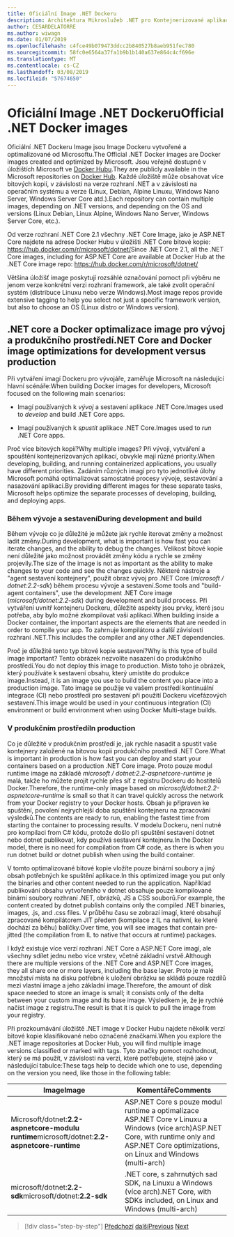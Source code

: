 ```yaml
---
title: Oficiální Image .NET Dockeru
description: Architektura Mikroslužeb .NET pro Kontejnerizované aplikace .NET | Oficiální Image .NET Dockeru
author: CESARDELATORRE
ms.author: wiwagn
ms.date: 01/07/2019
ms.openlocfilehash: c4fce49b079473ddcc2b840527b8aeb951fec780
ms.sourcegitcommit: 58fc0e6564a37fa1b9b1b140a637e864c4cf696e
ms.translationtype: MT
ms.contentlocale: cs-CZ
ms.lasthandoff: 03/08/2019
ms.locfileid: "57674650"
---
```

# <a name="official-net-docker-images"></a><span data-ttu-id="0fea0-103">Oficiální Image .NET Dockeru</span><span class="sxs-lookup"><span data-stu-id="0fea0-103">Official .NET Docker images</span></span>

<span data-ttu-id="0fea0-104">Oficiální .NET Dockeru Image jsou Image Dockeru vytvořené a optimalizované od Microsoftu.</span><span class="sxs-lookup"><span data-stu-id="0fea0-104">The Official .NET Docker images are Docker images created and optimized by Microsoft.</span></span> <span data-ttu-id="0fea0-105">Jsou veřejně dostupné v úložištích Microsoft ve [Docker Hubu](https://hub.docker.com/u/microsoft/).</span><span class="sxs-lookup"><span data-stu-id="0fea0-105">They are publicly available in the Microsoft repositories on [Docker Hub](https://hub.docker.com/u/microsoft/).</span></span> <span data-ttu-id="0fea0-106">Každé úložiště může obsahovat více bitových kopií, v závislosti na verze rozhraní .NET a v závislosti na operačním systému a verze (Linux, Debian, Alpine Linuxu, Windows Nano Server, Windows Server Core atd.).</span><span class="sxs-lookup"><span data-stu-id="0fea0-106">Each repository can contain multiple images, depending on .NET versions, and depending on the OS and versions (Linux Debian, Linux Alpine, Windows Nano Server, Windows Server Core, etc.).</span></span>

<span data-ttu-id="0fea0-107">Od verze rozhraní .NET Core 2.1 všechny .NET Core Image, jako je ASP.NET Core najdete na adrese Docker Hubu v úložišti .NET Core bitové kopie: https://hub.docker.com/r/microsoft/dotnet/</span><span class="sxs-lookup"><span data-stu-id="0fea0-107">Since .NET Core 2.1, all the .NET Core images, including for ASP.NET Core are available at Docker Hub at the .NET Core image repo: https://hub.docker.com/r/microsoft/dotnet/</span></span>

<span data-ttu-id="0fea0-108">Většina úložišť image poskytují rozsáhlé označování pomoct při výběru ne jenom verze konkrétní verzi rozhraní framework, ale také zvolit operační systém (distribuce Linuxu nebo verze Windows).</span><span class="sxs-lookup"><span data-stu-id="0fea0-108">Most image repos provide extensive tagging to help you select not just a specific framework version, but also to choose an OS (Linux distro or Windows version).</span></span>

## <a name="net-core-and-docker-image-optimizations-for-development-versus-production"></a><span data-ttu-id="0fea0-109">.NET core a Docker optimalizace image pro vývoj a produkčního prostředí</span><span class="sxs-lookup"><span data-stu-id="0fea0-109">.NET Core and Docker image optimizations for development versus production</span></span>

<span data-ttu-id="0fea0-110">Při vytváření imagí Dockeru pro vývojáře, zaměřuje Microsoft na následující hlavní scénáře:</span><span class="sxs-lookup"><span data-stu-id="0fea0-110">When building Docker images for developers, Microsoft focused on the following main scenarios:</span></span>

- <span data-ttu-id="0fea0-111">Imagí používaných k *vývoj* a sestavení aplikace .NET Core.</span><span class="sxs-lookup"><span data-stu-id="0fea0-111">Images used to *develop* and build .NET Core apps.</span></span>

- <span data-ttu-id="0fea0-112">Imagí používaných k *spustit* aplikace .NET Core.</span><span class="sxs-lookup"><span data-stu-id="0fea0-112">Images used to *run* .NET Core apps.</span></span>

<span data-ttu-id="0fea0-113">Proč více bitových kopií?</span><span class="sxs-lookup"><span data-stu-id="0fea0-113">Why multiple images?</span></span> <span data-ttu-id="0fea0-114">Při vývoji, vytváření a spouštění kontejnerizovaných aplikací, obvykle mají různé priority.</span><span class="sxs-lookup"><span data-stu-id="0fea0-114">When developing, building, and running containerized applications, you usually have different priorities.</span></span> <span data-ttu-id="0fea0-115">Zadáním různých imagí pro tyto jednotlivé úlohy Microsoft pomáhá optimalizovat samostatné procesy vývoje, sestavování a nasazování aplikací.</span><span class="sxs-lookup"><span data-stu-id="0fea0-115">By providing different images for these separate tasks, Microsoft helps optimize the separate processes of developing, building, and deploying apps.</span></span>

### <a name="during-development-and-build"></a><span data-ttu-id="0fea0-116">Během vývoje a sestavení</span><span class="sxs-lookup"><span data-stu-id="0fea0-116">During development and build</span></span>

<span data-ttu-id="0fea0-117">Během vývoje co je důležité je můžete jak rychle iterovat změny a možnost ladit změny.</span><span class="sxs-lookup"><span data-stu-id="0fea0-117">During development, what is important is how fast you can iterate changes, and the ability to debug the changes.</span></span> <span data-ttu-id="0fea0-118">Velikost bitové kopie není důležité jako možnost provádět změny kódu a rychle se změny projevily.</span><span class="sxs-lookup"><span data-stu-id="0fea0-118">The size of the image is not as important as the ability to make changes to your code and see the changes quickly.</span></span> <span data-ttu-id="0fea0-119">Některé nástroje a "agent sestavení kontejnery", použít obraz vývoj pro .NET Core (*microsoft / dotnet:2.2-sdk*) během procesu vývoje a sestavení.</span><span class="sxs-lookup"><span data-stu-id="0fea0-119">Some tools and "build-agent containers", use the development .NET Core image (*microsoft/dotnet:2.2-sdk*) during development and build process.</span></span> <span data-ttu-id="0fea0-120">Při vytváření uvnitř kontejneru Dockeru, důležité aspekty jsou prvky, které jsou potřeba, aby bylo možné zkompilovat vaši aplikaci.</span><span class="sxs-lookup"><span data-stu-id="0fea0-120">When building inside a Docker container, the important aspects are the elements that are needed in order to compile your app.</span></span> <span data-ttu-id="0fea0-121">To zahrnuje kompilátoru a další závislosti rozhraní .NET.</span><span class="sxs-lookup"><span data-stu-id="0fea0-121">This includes the compiler and any other .NET dependencies.</span></span>

<span data-ttu-id="0fea0-122">Proč je důležité tento typ bitové kopie sestavení?</span><span class="sxs-lookup"><span data-stu-id="0fea0-122">Why is this type of build image important?</span></span> <span data-ttu-id="0fea0-123">Tento obrázek nezvolíte nasazení do produkčního prostředí.</span><span class="sxs-lookup"><span data-stu-id="0fea0-123">You do not deploy this image to production.</span></span> <span data-ttu-id="0fea0-124">Místo toho je obrázek, který používáte k sestavení obsahu, který umístíte do produkce image.</span><span class="sxs-lookup"><span data-stu-id="0fea0-124">Instead, it is an image you use to build the content you place into a production image.</span></span> <span data-ttu-id="0fea0-125">Tato image se použije ve vašem prostředí kontinuální integrace (CI) nebo prostředí pro sestavení při použití Dockeru vícefázových sestavení.</span><span class="sxs-lookup"><span data-stu-id="0fea0-125">This image would be used in your continuous integration (CI) environment or build environment when using Docker Multi-stage builds.</span></span>

### <a name="in-production"></a><span data-ttu-id="0fea0-126">V produkčním prostředí</span><span class="sxs-lookup"><span data-stu-id="0fea0-126">In production</span></span>

<span data-ttu-id="0fea0-127">Co je důležité v produkčním prostředí je, jak rychle nasadit a spustit vaše kontejnery založené na bitovou kopii produkčního prostředí .NET Core.</span><span class="sxs-lookup"><span data-stu-id="0fea0-127">What is important in production is how fast you can deploy and start your containers based on a production .NET Core image.</span></span> <span data-ttu-id="0fea0-128">Proto pouze modul runtime image na základě *microsoft / dotnet:2.2-aspnetcore-runtime* je malá, takže ho můžete projít rychle přes síť z registru Dockeru do hostitelů Docker.</span><span class="sxs-lookup"><span data-stu-id="0fea0-128">Therefore, the runtime-only image based on *microsoft/dotnet:2.2-aspnetcore-runtime* is small so that it can travel quickly across the network from your Docker registry to your Docker hosts.</span></span> <span data-ttu-id="0fea0-129">Obsah je připraven ke spuštění, povolení nejrychlejší doba spuštění kontejneru na zpracování výsledků.</span><span class="sxs-lookup"><span data-stu-id="0fea0-129">The contents are ready to run, enabling the fastest time from starting the container to processing results.</span></span> <span data-ttu-id="0fea0-130">V modelu Dockeru, není nutné pro kompilaci from C\# kódu, protože došlo při spuštění sestavení dotnet nebo dotnet publikovat, kdy používá sestavení kontejneru.</span><span class="sxs-lookup"><span data-stu-id="0fea0-130">In the Docker model, there is no need for compilation from C\# code, as there is when you run dotnet build or dotnet publish when using the build container.</span></span>

<span data-ttu-id="0fea0-131">V tomto optimalizované bitové kopie vložíte pouze binární soubory a jiný obsah potřebných ke spuštění aplikace.</span><span class="sxs-lookup"><span data-stu-id="0fea0-131">In this optimized image you put only the binaries and other content needed to run the application.</span></span> <span data-ttu-id="0fea0-132">Například publikování obsahu vytvořeného v dotnet obsahuje pouze kompilované binární soubory rozhraní .NET, obrázků, JS a CSS souborů.</span><span class="sxs-lookup"><span data-stu-id="0fea0-132">For example, the content created by dotnet publish contains only the compiled .NET binaries, images, .js, and .css files.</span></span> <span data-ttu-id="0fea0-133">V průběhu času se zobrazí imagí, které obsahují zpracované kompilátorem JIT předem (kompilace z IL na nativní, ke které dochází za běhu) balíčky.</span><span class="sxs-lookup"><span data-stu-id="0fea0-133">Over time, you will see images that contain pre-jitted (the compilation from IL to native that occurs at runtime) packages.</span></span>

<span data-ttu-id="0fea0-134">I když existuje více verzí rozhraní .NET Core a ASP.NET Core imagí, ale všechny sdílet jednu nebo více vrstev, včetně základní vrstvě.</span><span class="sxs-lookup"><span data-stu-id="0fea0-134">Although there are multiple versions of the .NET Core and ASP.NET Core images, they all share one or more layers, including the base layer.</span></span> <span data-ttu-id="0fea0-135">Proto je malé množství místa na disku potřebné k uložení obrázku se skládá pouze rozdílů mezi vlastní image a jeho základní image.</span><span class="sxs-lookup"><span data-stu-id="0fea0-135">Therefore, the amount of disk space needed to store an image is small; it consists only of the delta between your custom image and its base image.</span></span> <span data-ttu-id="0fea0-136">Výsledkem je, že je rychlé načíst image z registru.</span><span class="sxs-lookup"><span data-stu-id="0fea0-136">The result is that it is quick to pull the image from your registry.</span></span>

<span data-ttu-id="0fea0-137">Při prozkoumávání úložiště .NET image v Docker Hubu najdete několik verzí bitové kopie klasifikované nebo označené značkami.</span><span class="sxs-lookup"><span data-stu-id="0fea0-137">When you explore the .NET image repositories at Docker Hub, you will find multiple image versions classified or marked with tags.</span></span> <span data-ttu-id="0fea0-138">Tyto značky pomoct rozhodnout, který se má použít, v závislosti na verzi, které potřebujete, stejně jako v následující tabulce:</span><span class="sxs-lookup"><span data-stu-id="0fea0-138">These tags help to decide which one to use, depending on the version you need, like those in the following table:</span></span>

| <span data-ttu-id="0fea0-139">Image</span><span class="sxs-lookup"><span data-stu-id="0fea0-139">Image</span></span>                                       | <span data-ttu-id="0fea0-140">Komentáře</span><span class="sxs-lookup"><span data-stu-id="0fea0-140">Comments</span></span>                                                                                          |
| ------------------------------------------- | ------------------------------------------------------------------------------------------------- |
| <span data-ttu-id="0fea0-141">Microsoft/dotnet:**2.2-aspnetcore-modulu runtime**</span><span class="sxs-lookup"><span data-stu-id="0fea0-141">microsoft/dotnet:**2.2-aspnetcore-runtime**</span></span> | <span data-ttu-id="0fea0-142">ASP.NET Core s pouze modul runtime a optimalizace ASP.NET Core v Linuxu a Windows (více arch)</span><span class="sxs-lookup"><span data-stu-id="0fea0-142">ASP.NET Core, with runtime only and ASP.NET Core optimizations, on Linux and Windows (multi-arch)</span></span> |
| <span data-ttu-id="0fea0-143">microsoft/dotnet:**2.2-sdk**</span><span class="sxs-lookup"><span data-stu-id="0fea0-143">microsoft/dotnet:**2.2-sdk**</span></span>                | <span data-ttu-id="0fea0-144">.NET core, s zahrnutých sad SDK, na Linuxu a Windows (více arch)</span><span class="sxs-lookup"><span data-stu-id="0fea0-144">.NET Core, with SDKs included, on Linux and Windows (multi-arch)</span></span>                                  |

> [!div class="step-by-step"]
> <span data-ttu-id="0fea0-145">[Předchozí](net-container-os-targets.md)
> [další](../architect-microservice-container-applications/index.md)</span><span class="sxs-lookup"><span data-stu-id="0fea0-145">[Previous](net-container-os-targets.md)
[Next](../architect-microservice-container-applications/index.md)</span></span>
